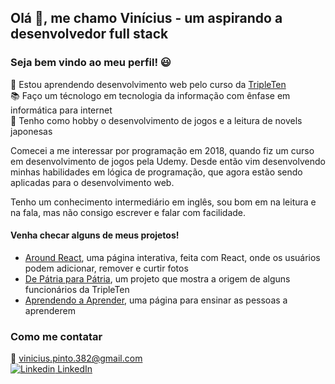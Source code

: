 ## Olá 👋, me chamo Vinícius - um aspirando a desenvolvedor full stack 
### Seja bem vindo ao meu perfil! 😃


🌱 Estou aprendendo desenvolvimento web pelo curso da [TripleTen](https://tripleten.com/pt-bra/web/meet/)  
📚 Faço um técnologo em tecnologia da informação com ênfase em informática para internet  
💬 Tenho como hobby o desenvolvimento de jogos e a leitura de novels japonesas  

Comecei a me interessar por programação em 2018, quando fiz um curso em desenvolvimento de jogos pela Udemy. Desde então vim desenvolvendo minhas habilidades em lógica de programação, que agora estão sendo aplicadas para o desenvolvimento web.

Tenho um conhecimento intermediário em inglês, sou bom em na leitura e na fala, mas não consigo escrever e falar com facilidade.

#### Venha checar alguns de meus projetos!
- [Around React](https://github.com/anynoise00/around-react_ptbr), uma página interativa, feita com React, onde os usuários podem adicionar, remover e curtir fotos
- [De Pátria para Pátria](https://github.com/anynoise00/web_project_3_ptbr), um projeto que mostra a origem de alguns funcionários da TripleTen
- [Aprendendo a Aprender](https://github.com/anynoise00/web_project_1_ptbr), uma página para ensinar as pessoas a aprenderem

### Como me contatar
📧 vinicius.pinto.382@gmail.com  
[![Linkedin](https://i.stack.imgur.com/gVE0j.png) LinkedIn](https://www.linkedin.com/in/vp-213651197/)
&nbsp;
